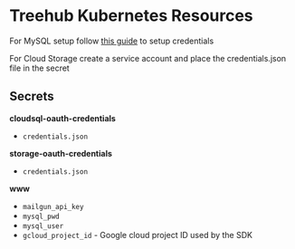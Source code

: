 # Treehub Kubernetes Resources

For MySQL setup follow [this guide](https://cloud.google.com/sql/docs/mysql/connect-container-engine) to setup credentials

For Cloud Storage create a service account and place the credentials.json file in the secret

## Secrets

**cloudsql-oauth-credentials**

- `credentials.json`

**storage-oauth-credentials**

- `credentials.json`

**www**

- `mailgun_api_key`
- `mysql_pwd`
- `mysql_user`
- `gcloud_project_id` - Google cloud project ID used by the SDK
